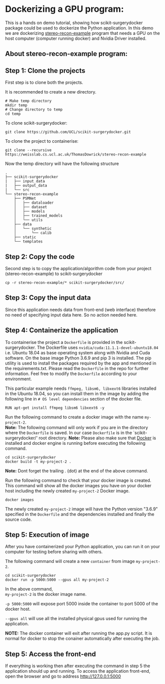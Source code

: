 # Dockerizing a GPU program:
This is a hands on demo tutorial, showing how scikit-surgerydocker package could be used to dockerize the Python application.
In this demo we are dockerizing [stereo-recon-example](https://weisslab.cs.ucl.ac.uk/ThomasDowrick/stereo-recon-example) program that needs a GPU on the host computer (computer running docker) and Nvidia Driver installed.

## About stereo-recon-example program:

## Step 1: Clone the projects
First step is to clone both the projects.

It is recommended to create a new directory.
```
# Make temp directory
mkdir temp
# Change directory to temp
cd temp
```
To clone scikit-surgerydocker:
```
git clone https://github.com/UCL/scikit-surgerydocker.git
```
To clone the project to containerise:
```
git clone --recursive https://weisslab.cs.ucl.ac.uk/ThomasDowrick/stereo-recon-example
```
Now the temp directory will have the following structure
```
.
├── scikit-surgerydocker
|   ├── input_data
|   ├── output_data
|   └── src
└── stereo-recon-example
    ├── PSMNet
    │   ├── dataloader
    │   ├── dataset
    │   ├── models
    │   ├── trained_models
    │   └── utils
    ├── data
    │   └── synthetic
    │       └── calib
    ├── static
    └── templates
```
## Step 2: Copy the code
Second step is to copy the application/algorithm code from your project (stereo-recon-example) to scikit-surgerydocker
```
cp -r stereo-recon-example/* scikit-surgerydocker/src/
```
## Step 3: Copy the input data
Since this application needs data from front-end (web interface) therefore no need of specifying input data here. So no action needed here.

## Step 4: Containerize the application

To containerise the project a `Dockerfile` is provided in the scikit-surgerydocker. The Dockerfile uses `nvidia/cuda:11.1.1-devel-ubuntu18.04` i.e. Ubuntu 18.04 as base operating system along with Nvidia and Cuda software. On the base image Python 3.6.9 and pip 3 is installed. The pip utility is used to install the packages required by the app and mentioned in the requirements.txt. Please read the `Dockerfile` in the repo for further information. Feel free to modify the `Dockerfile` according to your environment.

This particular example needs `ffmpeg, libsm6, libxext6` libraries installed in the Ubuntu 18.04, so you can install them in the image by adding the following line in `# OS level dependencies` section of the docker file.
```
RUN apt-get install ffmpeg libsm6 libxext6 -y
```

Run the following command to create a docker image with the name `my-project-2`.  
**Note:** The following command will only work if you are in the directory where the `Dockerfile` is saved. In our case `Dockerfile` is in the `scikit-surgerydocker/' root directory.
**Note:** Please also make sure that [Docker](https://docs.docker.com/engine/) is installed and docker engine is running before executing the following command.

```
cd scikit-surgerydocker
docker build -t my-project-2 .
```

**Note:** Dont forget the trailing . (dot) at the end of the above command.

Run the following command to check that your docker image is created.
This command will show all the docker images you have on your docker host including the newly created `my-project-2` Docker image.

```
docker images
```

The newly created `my-project-2` image will have the Python version "3.6.9" specified in the `Dockerfile` and the dependencies installed and finally the source code.

## Step 5: Execution of image

After you have containerized your Python application, you can run it on your computer for testing before sharing with others.


The following command will create a new `container` from image `my-project-2`.

```
cd scikit-surgerydocker
docker run -p 5000:5000 --gpus all my-project-2 
```

In the above command,  
`my-project-2` is the docker image name.     

`-p 5000:5000` will expose port 5000 inside the container to port 5000 of the docker host.

`--gpus all` will use all the installed physical gpus used for running the application.

**NOTE:** The docker container will exit after running the app.py script. It is normal for docker to stop the conainer automatically after executing the job.

## Step 5: Access the front-end

If everything is working then after executing the command in step 5 the application should up and running. To access the application front-end, open the browser and go to address http://127.0.0.1:5000
